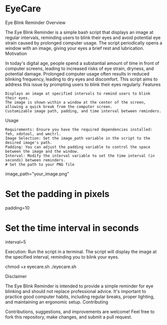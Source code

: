 # EyeCare

Eye Blink Reminder
Overview

The Eye Blink Reminder is a simple bash script that displays an image at regular intervals, reminding users to blink their eyes and avoid potential eye strain caused by prolonged computer usage. The script periodically opens a window with an image, giving your eyes a brief rest and lubrication.
Motivation

In today's digital age, people spend a substantial amount of time in front of computer screens, leading to increased risks of eye strain, dryness, and potential damage. Prolonged computer usage often results in reduced blinking frequency, leading to dry eyes and discomfort. This script aims to address this issue by prompting users to blink their eyes regularly.
Features

    Displays an image at specified intervals to remind users to blink their eyes.
    The image is shown within a window at the center of the screen, allowing a quick break from the computer screen.
    Customizable image path, padding, and time interval between reminders.

Usage

    Requirements: Ensure you have the required dependencies installed: feh, xdotool, and wmctrl.
    Image Selection: Set the image_path variable in the script to the desired image's path.
    Padding: You can adjust the padding variable to control the space between the image and the window.
    Interval: Modify the interval variable to set the time interval (in seconds) between reminders.
    # Set the path to your PNG file


image_path="your_image.png"

# Set the padding in pixels
padding=10

# Set the time interval in seconds
interval=5



Execution: Run the script in a terminal. The script will display the image at the specified interval, reminding you to blink your eyes.



chmod +x eyecare.sh
./eyecare.sh


Disclaimer

The Eye Blink Reminder is intended to provide a simple reminder for eye blinking and should not replace professional advice. It's important to practice good computer habits, including regular breaks, proper lighting, and maintaining an ergonomic setup.
Contributing

Contributions, suggestions, and improvements are welcome! Feel free to fork this repository, make changes, and submit a pull request.
